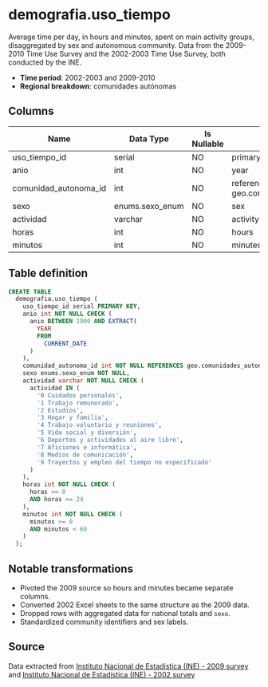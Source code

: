 # demografia.uso_tiempo

Average time per day, in hours and minutes, spent on main activity groups, disaggregated by sex and autonomous community. Data from the 2009-2010 Time Use Survey and the 2002-2003 Time Use Survey, both conducted by the INE.

- **Time period**: 2002-2003 and 2009-2010
- **Regional breakdown**: comunidades autónomas

## Columns

| Name | Data Type | Is Nullable | Description |
| --- | --- | --- | --- |
| uso_tiempo_id | serial | NO | primary key |
| anio | int | NO | year |
| comunidad_autonoma_id | int | NO | references geo.comunidades_autonomas |
| sexo | enums.sexo_enum | NO | sex |
| actividad | varchar | NO | activity |
| horas | int | NO | hours |
| minutos | int | NO | minutes |

## Table definition

```sql
CREATE TABLE
  demografia.uso_tiempo (
    uso_tiempo_id serial PRIMARY KEY,
    anio int NOT NULL CHECK (
      anio BETWEEN 1900 AND EXTRACT(
        YEAR
        FROM
          CURRENT_DATE
      )
    ),
    comunidad_autonoma_id int NOT NULL REFERENCES geo.comunidades_autonomas (comunidad_autonoma_id),
    sexo enums.sexo_enum NOT NULL,
    actividad varchar NOT NULL CHECK (
      actividad IN (
        '0 Cuidados personales',
        '1 Trabajo remunerado',
        '2 Estudios',
        '3 Hogar y familia',
        '4 Trabajo voluntario y reuniones',
        '5 Vida social y diversión',
        '6 Deportes y actividades al aire libre',
        '7 Aficiones e informática',
        '8 Medios de comunicación',
        '9 Trayectos y empleo del tiempo no especificado'
      )
    ),
    horas int NOT NULL CHECK (
      horas >= 0
      AND horas <= 24
    ),
    minutos int NOT NULL CHECK (
      minutos >= 0
      AND minutos < 60
    )
  );
```

## Notable transformations

- Pivoted the 2009 source so hours and minutes became separate columns.
- Converted 2002 Excel sheets to the same structure as the 2009 data.
- Dropped rows with aggregated data for national totals and `sexo`.
- Standardized community identifiers and sex labels.

## Source

Data extracted from <a href="https://www.ine.es/jaxi/Tabla.htm?path=/t25/e447/a2009-2010/p07/l0/&file=7.3a.px&L=0" target="_blank">Instituto Nacional de Estadística (INE) - 2009 survey</a> and <a href="https://www.ine.es/daco/daco42/empleo/dacoeet.htm" target="_blank">Instituto Nacional de Estadística (INE) - 2002 survey</a>
